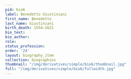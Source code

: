 ```yaml
---
pid: bio6
label: Benedetto Giustiniani
first_name: Benedetto
last_name: Giustiniani
birth_death: 1554–1621
bio_text:
bio_author:
role:
status_profession:
order: '24'
layout: biography_item
collection: biographies
thumbnail: "/img/derivatives/simple/bio6/thumbnail.jpg"
full: "/img/derivatives/simple/bio6/fullwidth.jpg"
---
```


